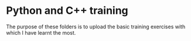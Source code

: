 # Python and C++ training

The purpose of these folders is to upload the basic training exercises with which I have learnt the most.
